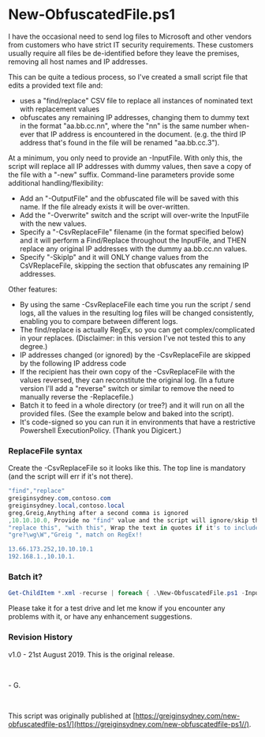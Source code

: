 # New-ObfuscatedFile.ps1

I have the occasional need to send log files to Microsoft and other vendors from customers who have strict IT security requirements. These customers usually require all files be de-identified before they leave the premises,  removing all host names and IP addresses.

This can be quite a tedious process, so I've created a small script file that edits a provided text file and:

- uses a "find/replace" CSV file to replace all instances of nominated text with replacement values
- obfuscates any remaining IP addresses, changing them to dummy text in the format "aa.bb.cc.nn", where the "nn" is the same number when-ever that IP address is encountered in the document. (e.g. the third IP address that's found  in the file will be renamed "aa.bb.cc.3").

At a minimum, you only need to provide an -InputFile. With only this, the script will replace all IP addresses with dummy values, then save a copy of the file with a "-new" suffix.
Command-line parameters provide some additional handling/flexibility:

- Add an "-OutputFile" and the obfuscated file will be saved with this name. If the file already exists it will be over-written.
- Add the "-Overwrite" switch and the script will over-write the InputFile with the new values.
- Specify a "-CsvReplaceFile" filename (in the format specified below) and it will perform a Find/Replace throughout the InputFile, and THEN replace any original IP addresses with the dummy aa.bb.cc.nn values.
- Specify "-SkipIp" and it will ONLY change values from the CsVReplaceFile, skipping the section that obfuscates any remaining IP addresses.

Other features:

- By using the same -CsvReplaceFile each time you run the script / send logs, all the values in the resulting log files will be changed consistently, enabling you to compare between different logs.
- The find/replace is actually RegEx, so you can get complex/complicated in your replaces. (Disclaimer: in this version I've not tested this to any degree.)
- IP addresses changed (or ignored) by the -CsvReplaceFile are skipped by the following IP address code
- If the recipient has their own copy of the -CsvReplaceFile with the values reversed, they can reconstitute the original log. (In a future version I'll add a "reverse" switch or similar to remove the need to manually reverse  the -Replacefile.)
- Batch it to feed in a whole directory (or tree?) and it will run on all the provided files. (See the example below and baked into the script).
- It's code-signed so you can run it in environments that have a restrictive Powershell ExecutionPolicy. (Thank you Digicert.)


### ReplaceFile syntax
Create the -CsvReplaceFile so it looks like this. The top line is mandatory (and the script will err if it's not there).
```powershell
"find","replace"
greiginsydney.com,contoso.com
greiginsydney.local,contoso.local
greg,Greig,Anything after a second comma is ignored
,10.10.10.0, Provide no "find" value and the script will ignore/skip the replace value in the later IP replacement code
"replace this", "with this", Wrap the text in quotes if it's to include a space or match a comma
"gre?\wg\W","Greig ", match on RegEx!!

13.66.173.252,10.10.10.1
192.168.1.,10.10.1.
```

### Batch it?
```powershell
Get-ChildItem *.xml -recurse | foreach { .\New-ObfuscatedFile.ps1 -InputFile $_.Fullname -CsvReplaceFile MyReplaceFile.csv }
```

Please take it for a test drive and let me know if you encounter any problems with it, or have any enhancement suggestions.

### Revision History
v1.0 - 21st August 2019. This is the original release.

<br>

\- G.

<br>

This script was originally published at [https://greiginsydney.com/new-obfuscatedfile-ps1/](https://greiginsydney.com/new-obfuscatedfile-ps1//).

